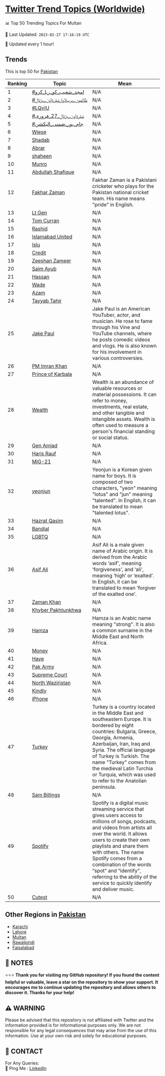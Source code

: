 [Twitter Trend Topics (Worldwide)](https://github.com/ErcinDedeoglu/Twitter-Trend-Topics)
==========


📊 Top 50 Trending Topics For Multan

📆 Last Updated: `2023-02-27 17:16:19 UTC`

🔧 Updated every 1 hour!


## Trends

This is top 50 for [Pakistan](</Pakistan>)

| Ranking | Topic | Mean |
| ------- | ------------ | ------------ |
| 1 | [#امجد_شعیب_کو_رہا_کرو](http://twitter.com/search?q=%23%d8%a7%d9%85%d8%ac%d8%af_%d8%b4%d8%b9%db%8c%d8%a8_%da%a9%d9%88_%d8%b1%db%81%d8%a7_%da%a9%d8%b1%d9%88) | N/A |
| 2 | [#ظالموں_پرپہلاوارشٹرڈاؤن_ہڑتال](http://twitter.com/search?q=%23%d8%b8%d8%a7%d9%84%d9%85%d9%88%da%ba_%d9%be%d8%b1%d9%be%db%81%d9%84%d8%a7%d9%88%d8%a7%d8%b1%d8%b4%d9%b9%d8%b1%da%88%d8%a7%d8%a4%d9%86_%db%81%da%91%d8%aa%d8%a7%d9%84) | N/A |
| 3 | [#LQvIU](http://twitter.com/search?q=%23LQvIU) | N/A |
| 4 | [#شٹرڈاون_ہڑتال_27_فروری](http://twitter.com/search?q=%23%d8%b4%d9%b9%d8%b1%da%88%d8%a7%d9%88%d9%86_%db%81%da%91%d8%aa%d8%a7%d9%84_27_%d9%81%d8%b1%d9%88%d8%b1%db%8c) | N/A |
| 5 | [#جام_پور_ضمنی_الیکشن](http://twitter.com/search?q=%23%d8%ac%d8%a7%d9%85_%d9%be%d9%88%d8%b1_%d8%b6%d9%85%d9%86%db%8c_%d8%a7%d9%84%db%8c%da%a9%d8%b4%d9%86) | N/A |
| 6 | [Wiese](http://twitter.com/search?q=Wiese) | N/A |
| 7 | [Shadab](http://twitter.com/search?q=Shadab) | N/A |
| 8 | [Abrar](http://twitter.com/search?q=Abrar) | N/A |
| 9 | [shaheen](http://twitter.com/search?q=shaheen) | N/A |
| 10 | [Munro](http://twitter.com/search?q=Munro) | N/A |
| 11 | [Abdullah Shafique](http://twitter.com/search?q=Abdullah+Shafique) | N/A |
| 12 | [Fakhar Zaman](http://twitter.com/search?q=Fakhar+Zaman) | Fakhar Zaman is a Pakistani cricketer who plays for the Pakistan national cricket team. His name means "pride" in English. |
| 13 | [Lt Gen](http://twitter.com/search?q=Lt+Gen) | N/A |
| 14 | [Tom Curran](http://twitter.com/search?q=Tom+Curran) | N/A |
| 15 | [Rashid](http://twitter.com/search?q=Rashid) | N/A |
| 16 | [Islamabad United](http://twitter.com/search?q=Islamabad+United) | N/A |
| 17 | [Islu](http://twitter.com/search?q=Islu) | N/A |
| 18 | [Credit](http://twitter.com/search?q=Credit) | N/A |
| 19 | [Zeeshan Zameer](http://twitter.com/search?q=Zeeshan+Zameer) | N/A |
| 20 | [Saim Ayub](http://twitter.com/search?q=Saim+Ayub) | N/A |
| 21 | [Hassan](http://twitter.com/search?q=Hassan) | N/A |
| 22 | [Wade](http://twitter.com/search?q=Wade) | N/A |
| 23 | [Azam](http://twitter.com/search?q=Azam) | N/A |
| 24 | [Tayyab Tahir](http://twitter.com/search?q=Tayyab+Tahir) | N/A |
| 25 | [Jake Paul](http://twitter.com/search?q=Jake+Paul) | Jake Paul is an American YouTuber, actor, and musician. He rose to fame through his Vine and YouTube channels, where he posts comedic videos and vlogs. He is also known for his involvement in various controversies. |
| 26 | [PM Imran Khan](http://twitter.com/search?q=PM+Imran+Khan) | N/A |
| 27 | [Prince of Karbala](http://twitter.com/search?q=Prince+of+Karbala) | N/A |
| 28 | [Wealth](http://twitter.com/search?q=Wealth) | Wealth is an abundance of valuable resources or material possessions. It can refer to money, investments, real estate, and other tangible and intangible assets. Wealth is often used to measure a person's financial standing or social status. |
| 29 | [Gen Amjad](http://twitter.com/search?q=Gen+Amjad) | N/A |
| 30 | [Haris Rauf](http://twitter.com/search?q=Haris+Rauf) | N/A |
| 31 | [MiG-21](http://twitter.com/search?q=MiG-21) | N/A |
| 32 | [yeonjun](http://twitter.com/search?q=yeonjun) | Yeonjun is a Korean given name for boys. It is composed of two characters, "yeon" meaning "lotus" and "jun" meaning "talented". In English, it can be translated to mean "talented lotus". |
| 33 | [Hazrat Qasim](http://twitter.com/search?q=Hazrat+Qasim) | N/A |
| 34 | [Bandial](http://twitter.com/search?q=Bandial) | N/A |
| 35 | [LGBTQ](http://twitter.com/search?q=LGBTQ) | N/A |
| 36 | [Asif Ali](http://twitter.com/search?q=Asif+Ali) | Asif Ali is a male given name of Arabic origin. It is derived from the Arabic words ‘asif’, meaning ‘forgiveness’, and ‘ali’, meaning ‘high’ or ‘exalted’. In English, it can be translated to mean ‘forgiver of the exalted one’. |
| 37 | [Zaman Khan](http://twitter.com/search?q=Zaman+Khan) | N/A |
| 38 | [Khyber Pakhtunkhwa](http://twitter.com/search?q=Khyber+Pakhtunkhwa) | N/A |
| 39 | [Hamza](http://twitter.com/search?q=Hamza) | Hamza is an Arabic name meaning "strong". It is also a common surname in the Middle East and North Africa. |
| 40 | [Money](http://twitter.com/search?q=Money) | N/A |
| 41 | [Haye](http://twitter.com/search?q=Haye) | N/A |
| 42 | [Pak Army](http://twitter.com/search?q=Pak+Army) | N/A |
| 43 | [Supreme Court](http://twitter.com/search?q=Supreme+Court) | N/A |
| 44 | [North Waziristan](http://twitter.com/search?q=North+Waziristan) | N/A |
| 45 | [Kindly](http://twitter.com/search?q=Kindly) | N/A |
| 46 | [iPhone](http://twitter.com/search?q=iPhone) | N/A |
| 47 | [Turkey](http://twitter.com/search?q=Turkey) | Turkey is a country located in the Middle East and southeastern Europe. It is bordered by eight countries: Bulgaria, Greece, Georgia, Armenia, Azerbaijan, Iran, Iraq and Syria. The official language of Turkey is Turkish. The name "Turkey" comes from the medieval Latin Turchia or Turquia, which was used to refer to the Anatolian peninsula. |
| 48 | [Sam Billings](http://twitter.com/search?q=Sam+Billings) | N/A |
| 49 | [Spotify](http://twitter.com/search?q=Spotify) | Spotify is a digital music streaming service that gives users access to millions of songs, podcasts, and videos from artists all over the world. It allows users to create their own playlists and share them with others. The name Spotify comes from a combination of the words “spot” and “identify”, referring to the ability of the service to quickly identify and deliver music. |
| 50 | [Cutest](http://twitter.com/search?q=Cutest) | N/A |



## Other Regions in [Pakistan](</Pakistan>)

* [Karachi](</Pakistan/Karachi.md>)
* [Lahore](</Pakistan/Lahore.md>)
* [Multan](</Pakistan/Multan.md>)
* [Rawalpindi](</Pakistan/Rawalpindi.md>)
* [Faisalabad](</Pakistan/Faisalabad.md>)



## 📝 NOTES

⭐⭐⭐ **Thank you for visiting my GitHub repository! If you found the content helpful or valuable, leave a star on the repository to show your support. It encourages me to continue updating the repository and allows others to discover it. Thanks for your help!**


## ⚠️ WARNING

Please be advised that this repository is not affiliated with Twitter and the information provided is for informational purposes only. We are not responsible for any legal consequences that may arise from the use of this information. Use at your own risk and solely for educational purposes.


## 📨 CONTACT

 For Any Queries:  
            🏓 Ping Me : [LinkedIn](https://www.linkedin.com/in/ercindedeoglu/)

